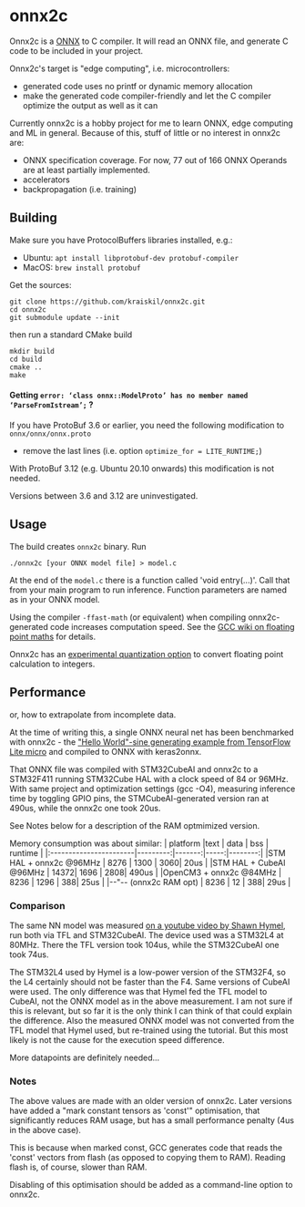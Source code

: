 onnx2c
======

Onnx2c is a [ONNX](https://onnx.ai) to C compiler. It will read an ONNX file,
and generate C code to be included in your project.

Onnx2c's target is "edge computing", i.e. microcontrollers:

- generated code uses no printf or dynamic memory allocation
- make the generated code compiler-friendly and let the C compiler optimize the output as well as it can

Currently onnx2c is a hobby project for me to learn ONNX,
edge computing and ML in general. Because of this, stuff of
little or no interest in onnx2c are:

 - ONNX specification coverage. For now, 77 out of 166 ONNX Operands are at least partially implemented.
 - accelerators
 - backpropagation (i.e. training)


Building
--------

Make sure you have ProtocolBuffers libraries installed, e.g.: 

 - Ubuntu: `apt install libprotobuf-dev protobuf-compiler`
 - MacOS: `brew install protobuf`

Get the sources:

```
git clone https://github.com/kraiskil/onnx2c.git
cd onnx2c
git submodule update --init
```

then run a standard CMake build

```
mkdir build
cd build
cmake ..
make
```

#### Getting `error: ‘class onnx::ModelProto’ has no member named ‘ParseFromIstream’;` ?

If you have ProtoBuf 3.6 or earlier, you need the following modification to `onnx/onnx/onnx.proto`

- remove the last lines (i.e. option `optimize_for = LITE_RUNTIME;`)

With ProtoBuf 3.12 (e.g. Ubuntu 20.10 onwards) this modification is not needed.

Versions between 3.6 and 3.12 are uninvestigated.


Usage
-----

The build creates `onnx2c` binary. 
Run 

`./onnx2c [your ONNX model file] > model.c`

At the end of the `model.c` there is a function called 'void entry(...)'.
Call that from your main program to run inference. Function parameters are named as in your ONNX model.

Using the compiler `-ffast-math` (or equivalent) when compiling onnx2c-generated code increases computation speed.
See the [GCC wiki on floating point maths](https://gcc.gnu.org/wiki/FloatingPointMath) for details.

Onnx2c has an [experimental quantization option](quantization.md) to convert floating point calculation to integers.


Performance
-----------

or, how to extrapolate from incomplete data.

At the time of writing this, a single ONNX neural net has been benchmarked with
onnx2c - the ["Hello World"-sine generating example from TensorFlow Lite micro](https://github.com/tensorflow/tensorflow/blob/master/tensorflow/lite/micro/examples/hello_world/train/train_hello_world_model.ipynb) and compiled to ONNX with keras2onnx.

That ONNX file was compiled with  STM32CubeAI and onnx2c to a STM32F411
running STM32Cube HAL with a clock speed of 84 or 96MHz. With same project and
optimization settings (gcc -O4), measuring inference time by toggling GPIO pins,
the STMCubeAI-generated version ran at 490us, while the onnx2c one took 20us.

See Notes below for a description of the RAM optmimized version.

Memory consumption was about similar:
| platform               |text      |  data  |  bss | runtime |
|:-----------------------|---------:|-------:|-----:|--------:|
|STM HAL + onnx2c @96MHz |     8276 |   1300 |  3060| 20us    |
|STM HAL + CubeAI @96MHz |     14372|   1696 |  2808| 490us   |
|OpenCM3 + onnx2c @84MHz |     8236 |   1296 |   388| 25us    |
|--"-- (onnx2c RAM opt)  |     8236 |     12 |   388| 29us    |


### Comparison 

The same NN model was measured
[on a youtube video by Shawn Hymel](https://www.youtube.com/watch?v=crJcDqIUbP4),
run both via TFL and STM32CubeAI. The device used was a STM32L4 at 80MHz.
There the TFL version took 104us, while the STM32CubeAI one took 74us.

The STM32L4 used by Hymel is a low-power version of the STM32F4, so the L4 
certainly should not be faster than the F4. Same versions of CubeAI were used.
The only difference was that Hymel fed the TFL model to CubeAI, not the ONNX model
as in the above measurement. I am not sure if this is relevant, but so far
it is the only think I can think of that could explain the difference.
Also the measured ONNX model was not converted from the TFL model that Hymel used,
but re-trained using the tutorial. But this most likely is not the cause for the
execution speed difference.

More datapoints are definitely needed...

### Notes

The above values are made with an older version of onnx2c. Later versions
have added a "mark constant tensors as 'const'" optimisation, that significantly
reduces RAM usage, but has a small performance penalty (4us in the above case).

This is because when marked const, GCC generates code that reads the 'const' vectors
from flash (as opposed to copying them to RAM). Reading flash is, of course,
slower than RAM.

Disabling of this optimisation should be added as a command-line option to onnx2c.


